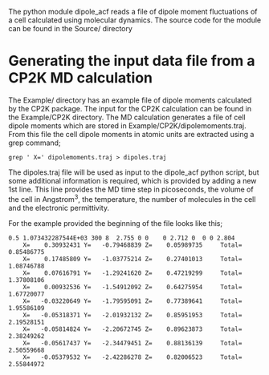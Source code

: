 The python module dipole_acf reads a file of dipole moment fluctuations of a cell calculated using molecular dynamics.
The source code for the module can be found in the Source/ directory

# Generating the input data file from a CP2K MD calculation
The Example/ directory has an example file of dipole moments calculated by the CP2K package.  The input for the CP2K calculation can be found in the Example/CP2K directory.  The MD calculation generates a file of cell dipole moments which are stored in Example/CP2K/dipolemoments.traj.  From this file the cell dipole moments in atomic units are extracted using a grep command;

    grep ' X=' dipolemoments.traj > dipoles.traj

The dipoles.traj file will be used as input to the dipole_acf python script, but some additional information is required, which is provided by adding a new 1st line. 
This line provides the MD time step in picoseconds, the volume of the cell in Angstrom$^3$, the temperature, the number of molecules in the cell and the electronic permittivity.

For the example provided the beginning of the file looks like this;

```
0.5 1.073432287544E+03 300 8  2.755 0 0    0 2.712 0  0 0 2.804
    X=    0.30932431 Y=   -0.79468839 Z=    0.05989735     Total=     0.85486775
    X=    0.17485809 Y=   -1.03775214 Z=    0.27401013     Total=     1.08746788
    X=    0.07616791 Y=   -1.29241620 Z=    0.47219299     Total=     1.37808106
    X=    0.00932536 Y=   -1.54912092 Z=    0.64275954     Total=     1.67720077
    X=   -0.03220649 Y=   -1.79595091 Z=    0.77389641     Total=     1.95586109
    X=   -0.05318371 Y=   -2.01932132 Z=    0.85951953     Total=     2.19528151
    X=   -0.05814824 Y=   -2.20672745 Z=    0.89623873     Total=     2.38249262
    X=   -0.05617437 Y=   -2.34479451 Z=    0.88136139     Total=     2.50559668
    X=   -0.05379532 Y=   -2.42286278 Z=    0.82006523     Total=     2.55844972
```

